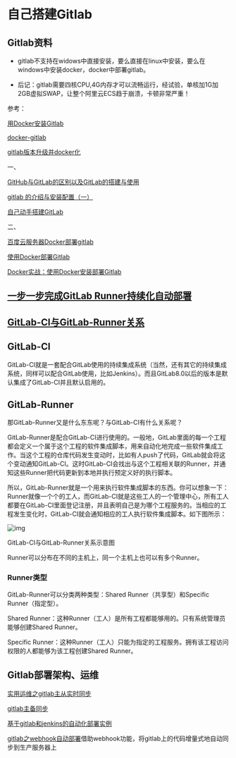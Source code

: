 # 自己搭建Gitlab

## Gitlab资料

- gitlab不支持在widows中直接安装，要么直接在linux中安装，要么在windows中安装docker，docker中部署gitlab。

- 后记：gitlab需要四核CPU,4G内存才可以流畅运行，经试验，单核加1G加2GB虚拟SWAP，让整个阿里云ECS趋于崩溃，卡顿非常严重！

参考： 

[用Docker安装Gitlab](https://www.jianshu.com/p/24959481340e) 

[docker-gitlab](https://github.com/sameersbn/docker-gitlab) 

[gitlab版本升级并docker化](https://www.jianshu.com/p/f836c3b867f8)

一、

[GitHub与GitLab的区别以及GitLab的搭建与使用](https://www.jianshu.com/p/947eaa90d6cf)

[gitlab 的介绍与安装配置（一）](http://blog.51cto.com/flyfish225/2145495)

[自己动手搭建GitLab](https://blog.csdn.net/zerokkqq/article/details/79728459)

二、

[百度云服务器Docker部署gitlab](https://blog.csdn.net/seal21673977/article/details/81235845)

[使用Docker部署Gitlab](https://www.cnblogs.com/int32bit/p/5310382.html)

[Docker实战：使用Docker安装部署Gitlab](https://blog.csdn.net/liyuejin/article/details/78410132)



## [一步一步完成GitLab Runner持续化自动部署](https://blog.csdn.net/shuyuea3/article/details/80699073)

## [GitLab-CI与GitLab-Runner关系](https://www.cnblogs.com/cnundefined/p/7095368.html)

## GitLab-CI

GitLab-CI就是一套配合GitLab使用的持续集成系统（当然，还有其它的持续集成系统，同样可以配合GitLab使用，比如Jenkins）。而且GitLab8.0以后的版本是默认集成了GitLab-CI并且默认启用的。

## GitLab-Runner

那GitLab-Runner又是什么东东呢？与GitLab-CI有什么关系呢？

GitLab-Runner是配合GitLab-CI进行使用的。一般地，GitLab里面的每一个工程都会定义一个属于这个工程的软件集成脚本，用来自动化地完成一些软件集成工作。当这个工程的仓库代码发生变动时，比如有人push了代码，GitLab就会将这个变动通知GitLab-CI。这时GitLab-CI会找出与这个工程相关联的Runner，并通知这些Runner把代码更新到本地并执行预定义好的执行脚本。

所以，GitLab-Runner就是一个用来执行软件集成脚本的东西。你可以想象一下：Runner就像一个个的工人，而GitLab-CI就是这些工人的一个管理中心，所有工人都要在GitLab-CI里面登记注册，并且表明自己是为哪个工程服务的。当相应的工程发生变化时，GitLab-CI就会通知相应的工人执行软件集成脚本。如下图所示：

![img](https://images2015.cnblogs.com/blog/1171685/201706/1171685-20170629165716758-915731937.png)

GitLab-CI与GitLab-Runner关系示意图

Runner可以分布在不同的主机上，同一个主机上也可以有多个Runner。

### Runner类型

GitLab-Runner可以分类两种类型：Shared Runner（共享型）和Specific Runner（指定型）。

Shared Runner：这种Runner（工人）是所有工程都能够用的。只有系统管理员能够创建Shared Runner。

Specific Runner：这种Runner（工人）只能为指定的工程服务。拥有该工程访问权限的人都能够为该工程创建Shared Runner。



## Gitlab部署架构、运维

[实用运维之gitlab主从实时同步](https://www.jianshu.com/p/52de6a8d29d6)

[gitlab主备同步](https://blog.csdn.net/syloke/article/details/48050559)

[基于gitlab和jenkins的自动化部署实例](https://blog.csdn.net/aaaaaab_/article/details/82012044)

[gitlab之webhook自动部署](https://www.jianshu.com/p/00bc0323e83f)借助webhook功能，将gitlab上的代码增量式地自动同步到生产服务器上













































